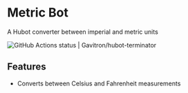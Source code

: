 # Metric Bot

A Hubot converter between imperial and metric units 


![GitHub Actions status | Gavitron/hubot-terminator](https://github.com/Gavitron/hubot-terminator/workflows/Node%20CI/badge.svg)

## Features

* Converts between Celsius and Fahrenheit measurements
